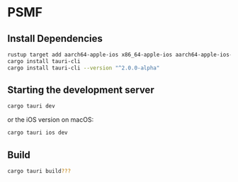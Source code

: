 # PSMF

## Install Dependencies

```bash
rustup target add aarch64-apple-ios x86_64-apple-ios aarch64-apple-ios-sim
cargo install tauri-cli
cargo install tauri-cli --version "^2.0.0-alpha"

```


## Starting the development server

```bash
cargo tauri dev
```
or the iOS version on macOS:

```bash
cargo tauri ios dev
```

## Build

```bash 
cargo tauri build???
```